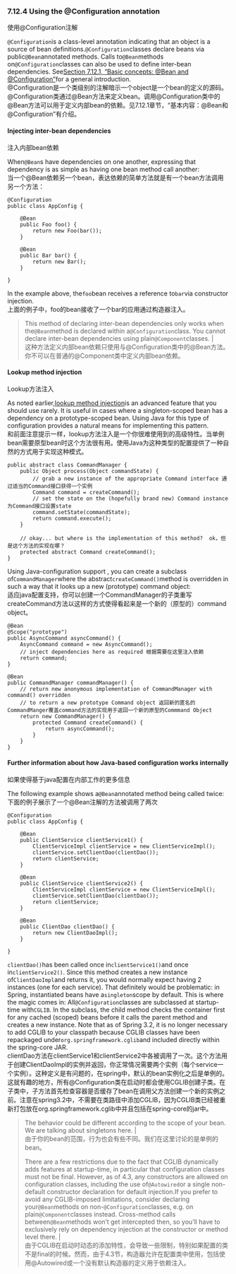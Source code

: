 ### 7.12.4 Using the @Configuration annotation

使用@Configuration注解

`@Configuration`is a class-level annotation indicating that an object is a source of bean definitions.`@Configuration`classes declare beans via public`@Bean`annotated methods. Calls to`@Bean`methods on`@Configuration`classes can also be used to define inter-bean dependencies. See[Section 7.12.1, “Basic concepts: @Bean and @Configuration”](https://docs.spring.io/spring/docs/current/spring-framework-reference/htmlsingle/#beans-java-basic-concepts)for a general introduction.  
@Configuration是一个类级别的注解暗示一个object是一个bean的定义的源码。@Configuration类通过@Bean方法来定义bean。调用@Configuration类中的@Bean方法可以用于定义内部bean的依赖。见7.12.1章节，“基本内容：@Bean和@Configuration”有介绍。

#### Injecting inter-bean dependencies

注入内部bean依赖

When`@Bean`s have dependencies on one another, expressing that dependency is as simple as having one bean method call another:  
当一个@Bean依赖另一个bean，表达依赖的简单方法就是有一个bean方法调用另一个方法：

```
@Configuration
public class AppConfig {

    @Bean
    public Foo foo() {
        return new Foo(bar());
    }

    @Bean
    public Bar bar() {
        return new Bar();
    }

}
```

In the example above, the`foo`bean receives a reference to`bar`via constructor injection.  
上面的例子中，foo的bean接收了一个bar的应用通过构造器注入。

> This method of declaring inter-bean dependencies only works when the`@Bean`method is declared within a`@Configuration`class. You cannot declare inter-bean dependencies using plain`@Component`classes. \|  
> 这种方法定义内部bean依赖只使用与@Configuration类中的@Bean方法。你不可以在普通的@Component类中定义内部bean依赖。

#### Lookup method injection

Lookup方法注入

As noted earlier,[lookup method injection](https://docs.spring.io/spring/docs/current/spring-framework-reference/htmlsingle/#beans-factory-method-injection)is an advanced feature that you should use rarely. It is useful in cases where a singleton-scoped bean has a dependency on a prototype-scoped bean. Using Java for this type of configuration provides a natural means for implementing this pattern.  
和前面注意提示一样，lookup方法注入是一个你很难使用到的高级特性。当单例bean需要原型bean时这个方法很有用。使用Java为这种类型的配置提供了一种自然的方式用于实现这种模式。

```
public abstract class CommandManager {
    public Object process(Object commandState) {
        // grab a new instance of the appropriate Command interface 通过适当的Command接口获得一个实例
        Command command = createCommand();
        // set the state on the (hopefully brand new) Command instance 为Command接口设置state
        command.setState(commandState);
        return command.execute();
    }

    // okay... but where is the implementation of this method?  ok，但是这个方法的实现在哪？
    protected abstract Command createCommand();
}
```

Using Java-configuration support , you can create a subclass of`CommandManager`where the abstract`createCommand()`method is overridden in such a way that it looks up a new \(prototype\) command object:  
适应java配置支持，你可以创建一个CommandManager的子类重写createCommand方法以这样的方式使得看起来是一个新的（原型的）command object。

```
@Bean
@Scope("prototype")
public AsyncCommand asyncCommand() {
    AsyncCommand command = new AsyncCommand();
    // inject dependencies here as required 根据需要在这里注入依赖
    return command;
}

@Bean
public CommandManager commandManager() {
    // return new anonymous implementation of CommandManager with command() overridden
    // to return a new prototype Command object 返回新的匿名的CommandManger覆盖command方法的实现用于返回一个新的原型的Commmand Object
    return new CommandManager() {
        protected Command createCommand() {
            return asyncCommand();
        }
    }
}
```

#### Further information about how Java-based configuration works internally

如果使得基于java配置在内部工作的更多信息

The following example shows a`@Bean`annotated method being called twice:  
下面的例子展示了一个@Bean注解的方法被调用了两次

```
@Configuration
public class AppConfig {

    @Bean
    public ClientService clientService1() {
        ClientServiceImpl clientService = new ClientServiceImpl();
        clientService.setClientDao(clientDao());
        return clientService;
    }

    @Bean
    public ClientService clientService2() {
        ClientServiceImpl clientService = new ClientServiceImpl();
        clientService.setClientDao(clientDao());
        return clientService;
    }

    @Bean
    public ClientDao clientDao() {
        return new ClientDaoImpl();
    }

}
```

`clientDao()`has been called once in`clientService1()`and once in`clientService2()`. Since this method creates a new instance of`ClientDaoImpl`and returns it, you would normally expect having 2 instances \(one for each service\). That definitely would be problematic: in Spring, instantiated beans have a`singleton`scope by default. This is where the magic comes in: All`@Configuration`classes are subclassed at startup-time with`CGLIB`. In the subclass, the child method checks the container first for any cached \(scoped\) beans before it calls the parent method and creates a new instance. Note that as of Spring 3.2, it is no longer necessary to add CGLIB to your classpath because CGLIB classes have been repackaged under`org.springframework.cglib`and included directly within the spring-core JAR.  
clientDao方法在clientService1和clientService2中各被调用了一次。这个方法用于创建ClientDaoImpl的实例并返回，你正常情况需要两个实例（每个service一个实例）。这种定义是有问题的，在spring中，默认的bean实例化之后是单例的。这就有趣的地方，所有@Configuration类在启动时都会使用CGLIB创建子类。在子类中，子方法首先检查容器是否缓存了bean在调用父方法创建一个新的实例之前。注意在spring3.2中，不需要在类路径中添加CGLIB，因为CGLIB类已经被重新打包放在org.springframework.cglib中并且包括在spring-core的jar中。

> The behavior could be different according to the scope of your bean. We are talking about singletons here. \|  
> 由于你的bean的范围，行为也会有些不同。我们在这里讨论的是单例的bean。
>
> There are a few restrictions due to the fact that CGLIB dynamically adds features at startup-time, in particular that configuration classes must not be final. However, as of 4.3, any constructors are allowed on configuration classes, including the use of`@Autowired`or a single non-default constructor declaration for default injection.If you prefer to avoid any CGLIB-imposed limitations, consider declaring your`@Bean`methods on non-`@Configuration`classes, e.g. on plain`@Component`classes instead. Cross-method calls between`@Bean`methods won’t get intercepted then, so you’ll have to exclusively rely on dependency injection at the constructor or method level there. \|  
> 由于CGLIB在启动时动态的添加特性，会导致一些限制，特别如果配置的类不是final的时候。然而，由于4.3节，构造器允许在配置类中使用，包括使用@Autowired或一个没有默认构造器的定义用于依赖注入。



